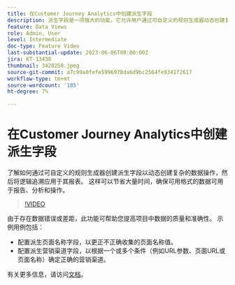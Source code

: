 ```yaml
---
title: 在Customer Journey Analytics中创建派生字段
description: 派生字段是一项强大的功能，它允许用户通过可自定义的规则生成器动态创建复杂的数据操作，然后将逻辑逆向应用于其报表，从而节省大量时间来确保数据采用可用于报表、分析和操作的格式。
feature: Data Views
role: Admin, User
level: Intermediate
doc-type: Feature Video
last-substantial-update: 2023-06-06T00:00:00Z
jira: KT-13438
thumbnail: 3420258.jpeg
source-git-commit: a7c99a0fefe5996978da6d9bc2564fe9341f2617
workflow-type: tm+mt
source-wordcount: '185'
ht-degree: 7%

---
```



# 在Customer Journey Analytics中创建派生字段

了解如何通过可自定义的规则生成器创建派生字段以动态创建复杂的数据操作，然后将逻辑追溯应用于其报表。 这样可以节省大量时间，确保可用格式的数据可用于报告、分析和操作。

>[!VIDEO](https://video.tv.adobe.com/v/3420258/?learn=on)

由于存在数据错误或差距，此功能可帮助您提高项目中数据的质量和准确性。
示例用例包括：

* 配置派生页面名称字段，以更正不正确收集的页面名称值。
* 配置派生营销渠道字段，以根据一个或多个条件（例如URL参数、页面URL或页面名称）确定正确的营销渠道。

有关更多信息，请访问[文档](https://experienceleague.adobe.com/docs/analytics-platform/using/cja-dataviews/derived-fields.html)。
